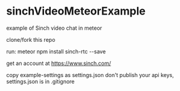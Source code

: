 # sinchVideoMeteorExample
example of Sinch video chat in meteor

clone/fork this repo

run:
meteor npm install sinch-rtc --save

get an account at https://www.sinch.com/

copy example-settings as settings.json
don't publish your api keys, settings.json is in .gitignore
